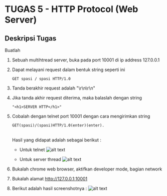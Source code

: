 # TUGAS 5 - HTTP Protocol (Web Server)

## Deskripsi Tugas

Buatlah <br>
1. Sebuah multihtread server, buka pada port 10001 di ip address 127.0.0.1
2. Dapat melayani request dalam bentuk string seperti ini 
   ```
   GET spasi / spasi HTTP/1.0
   ```
3. Tanda berakhir request adalah "\r\n\r\n"
4. Jika tanda akhir request diterima, maka balaslah dengan string 
   ```
   "<h1>SERVER HTTP</h1>"
   ```
5. Cobalah dengan telnet port 10001 dengan cara mengirimkan string 
   ```
   GET(spasi)/(spasi)HTTP/1.0(enter)(enter).
   ```
   <br>Hasil yang didapat adalah sebagai berikut :<br>
   * Untuk telnet
   ![alt text](https://github.com/bellasih/PROGJAR_05111740000117/blob/master/Tugas6/screenshot/telnet.png)
   
   * Untuk server thread
   ![alt text](https://github.com/bellasih/PROGJAR_05111740000117/blob/master/Tugas6/screenshot/server_thread.png)

6. Bukalah chrome web browser, aktifkan developer mode, bagian network
7. Bukalah alamat http://127.0.0.1:10001
8. Berikut adalah hasil screenshotnya :
   ![alt text](https://github.com/bellasih/PROGJAR_05111740000117/blob/master/Tugas6/screenshot/web-html.png)

